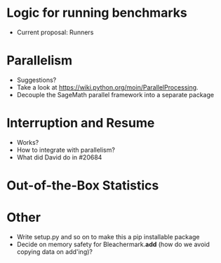 # Logic for running benchmarks

- Current proposal: Runners

# Parallelism

- Suggestions?
- Take a look at https://wiki.python.org/moin/ParallelProcessing.
- Decouple the SageMath parallel framework into a separate package

# Interruption and Resume

- Works?
- How to integrate with parallelism?
- What did David do in #20684

# Out-of-the-Box Statistics

#  Other
- Write setup.py and so on to make this a pip installable package
- Decide on memory safety for Bleachermark.__add__ (how do we avoid copying data on add'ing)?
